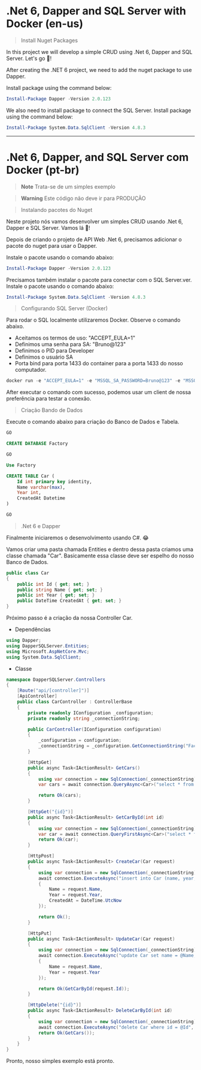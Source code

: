 # .Net 6, Dapper and SQL Server with Docker (en-us)

> Install Nuget Packages

In this project we will develop a simple CRUD using .Net 6, Dapper and SQL Server. Let's go :rocket:!

After creating the .NET 6 project, we need to add the nuget package to use Dapper.

Install package using the command below:
```powershell
Install-Package Dapper -Version 2.0.123
```
We also need to install package to connect the SQL Server.
Install package using the command below:
```powershell
Install-Package System.Data.SqlClient -Version 4.8.3
```

---



# .Net 6, Dapper, and SQL Server com Docker (pt-br)


> **Note**
> Trata-se de um simples exemplo

> **Warning**
> Este código não deve ir para PRODUÇÃO


> Instalando pacotes do Nuget

Neste projeto nós vamos desenvolver um simples CRUD usando .Net 6, Dapper e SQL Server. Vamos lá :rocket:! 

Depois de criando o projeto de API Web .Net 6, precisamos adicionar o pacote do nuget para usar o Dapper. 

Instale o pacote usando o comando abaixo:
```powershell
Install-Package Dapper -Version 2.0.123
```

Precisamos também instalar o pacote para conectar com o SQL Server.ver.
Instale o pacote usando o comando abaixo:
```powershell
Install-Package System.Data.SqlClient -Version 4.8.3
```

> Configurando SQL Server (Docker)

Para rodar o SQL localmente utilizaremos Docker.
Observe o comando abaixo.
* Aceitamos os termos de uso: "ACCEPT_EULA=1"
* Definimos uma senha para SA: "Bruno@123"
* Definimos o PID para Developer
* Definimos o usuário SA
* Porta bind para porta 1433 do container para a porta 1433 do nosso computador. 

```powershell
docker run -e "ACCEPT_EULA=1" -e "MSSQL_SA_PASSWORD=Bruno@123" -e "MSSQL_PID=Developer" -e "MSSQL_USER=SA" -p 1433:1433 -d --name=sqlserver mcr.microsoft.com/azure-sql-edge
```

After executar o comando com sucesso, podemos usar um client de nossa preferência para testar a conexão. 

> Criação Bando de Dados

Execute o comando abaixo para criação do Banco de Dados e Tabela.

```sql
GO

CREATE DATABASE Factory

GO

Use Factory

CREATE TABLE Car (
	Id int primary key identity,
	Name varchar(max),
	Year int,
	CreatedAt Datetime
)

GO
```

> .Net 6 e Dapper

Finalmente iniciaremos o desenvolvimento usando C#. :joy:

Vamos criar uma pasta chamada Entities e dentro dessa pasta criamos uma classe chamada "Car". Basicamente essa classe deve ser espelho do nosso Banco de Dados.

```cs
public class Car
{
    public int Id { get; set; }
    public string Name { get; set; }
    public int Year { get; set; }
    public DateTime CreatedAt { get; set; }
}
```

Próximo passo é a criação da nossa Controller Car.

* Dependências
```cs
using Dapper;
using DapperSQLServer.Entities;
using Microsoft.AspNetCore.Mvc;
using System.Data.SqlClient;
```
* Classe 
```cs
namespace DapperSQLServer.Controllers
{
    [Route("api/[controller]")]
    [ApiController]
    public class CarController : ControllerBase
    {
        private readonly IConfiguration _configuration;
        private readonly string _connectionString;

        public CarController(IConfiguration configuration)
        {
            _configuration = configuration;
            _connectionString = _configuration.GetConnectionString("Factory");
        }

        [HttpGet]
        public async Task<IActionResult> GetCars()
        {
            using var connection = new SqlConnection(_connectionString);
            var cars = await connection.QueryAsync<Car>("select * from Car");

            return Ok(cars);
        }

        [HttpGet("{id}")]
        public async Task<IActionResult> GetCarById(int id)
        {
            using var connection = new SqlConnection(_connectionString);
            var car = await connection.QueryFirstAsync<Car>("select * from Car where id = @Id", new { Id = id });
            return Ok(car);
        }

        [HttpPost]
        public async Task<IActionResult> CreateCar(Car request)
        {
            using var connection = new SqlConnection(_connectionString);
            await connection.ExecuteAsync("insert into Car (name, year, createdAt) values (@name, @year, @createdAt)", new
            {
                Name = request.Name,
                Year = request.Year,
                CreatedAt = DateTime.UtcNow
            });

            return Ok();
        }

        [HttpPut]
        public async Task<IActionResult> UpdateCar(Car request)
        {
            using var connection = new SqlConnection(_connectionString);
            await connection.ExecuteAsync("update Car set name = @Name, year = @Year", new
            {
                Name = request.Name,
                Year = request.Year
            });

            return Ok(GetCarById(request.Id));
        }

        [HttpDelete("{id}")]
        public async Task<IActionResult> DeleteCarById(int id)
        {
            using var connection = new SqlConnection(_connectionString);
            await connection.ExecuteAsync("delete Car where id = @Id", new { Id = id });
            return Ok(GetCars());
        }
    }
}
```
Pronto, nosso simples exemplo está pronto. 